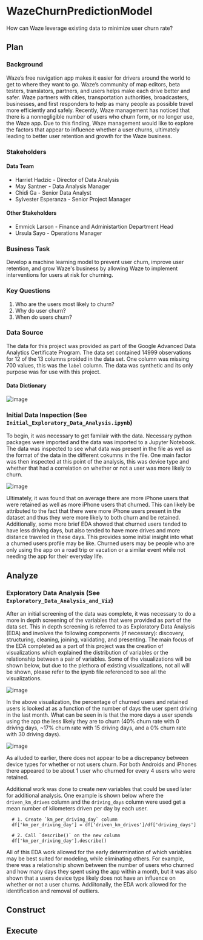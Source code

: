 # WazeChurnPredictionModel
How can Waze leverage existing data to minimize user churn rate?

## Plan
### Background
Waze’s free navigation app makes it easier for drivers around the world to get to where they want to go. Waze’s community of map editors, beta testers, translators, partners, and users helps make each drive better and safer. Waze partners with cities, transportation authorities, broadcasters, businesses, and first responders to help as many people as possible travel more efficiently and safely. Recently, Waze management has noticed that there is a nonnegligible number of users who churn form, or no longer use, the Waze app. Due to this finding, Waze management would like to explore the factors that appear to influence whether a user churns, ultimately leading to better user retention and growth for the Waze business.

### Stakeholders

#### Data Team
* Harriet Hadzic - Director of Data Analysis
* May Santner - Data Analysis Manager
* Chidi Ga - Senior Data Analyst
* Sylvester Esperanza - Senior Project Manager

#### Other Stakeholders
* Emmick Larson - Finance and Administartion Department Head
* Ursula Sayo - Operations Manager

### Business Task
Develop a machine learning model to prevent user churn, improve user retention, and grow Waze's business by allowing Waze to implement interventions for users at risk for churning.

### Key Questions
1. Who are the users most likely to churn?
2. Why do user churn?
3. When do users churn?

### Data Source
The data for this project was provided as part of the Google Advanced Data Analytics Certificate Program. The data set contained 14999 observations for 12 of the 13 columns proided in the data set. One column was missing 700 values, this was the `label` column. The data was synthetic and its only purpose was for use with this project.
#### Data Dictionary
![image](https://github.com/user-attachments/assets/e2e0ea5e-6f5f-4ebf-af27-3c14373f4dd6)


### Initial Data Inspection (See `Initial_Exploratory_Data_Analysis.ipynb`)
To begin, it was necessary to get familair with the data. Necessary python packages were imported and the data was imported to a Jupyter Notebook. The data was inspected to see what data was present in the file as well as the format of the data in the different cokumns in the file. One main factor was then inspected at this point of the analysis, this was device type and whether that had a correlation on whether or not a user was more likely to churn. 

![image](https://github.com/user-attachments/assets/eb9fd339-dbe8-4efc-aa2f-82ba325d0d2c)

Ultimately, it was found that on average there are more iPhone users that were retained as well as more iPhone users that churned. This can likely be attributed to the fact that there were more iPhone users present in the dataset and thus they were more likely to both churn and be retained. Additionally, some more brief EDA showed that churned users tended to have less driving days, but also tended to have more drives and more distance traveled in these days. This provides some initial insight into what a churned users profile may be like. Churned users may be people who are only using the app on a road trip or vacation or a similar event while not needing the app for their everyday life.

## Analyze
### Exploratory Data Analysis (See `Exploratory_Data_Analysis_and_Viz`)
After an initial screening of the data was complete, it was necessary to do a more in depth screening of the variables that were provided as part of the data set. This in depth screening is referred to as Exploratory Data Analysis (EDA) and involves the following components (if necessary): discovery, structuring, cleaning, joining, validating, and presenting. The main focus of the EDA completed as a part of this project was the creation of visualizations which explained the distribution of variables or the relationship between a pair of variables. Some of the visualizations will be shown below, but due to the plethora of existing visualizations, not all will be shown, please refer to the ipynb file referenced to see all the visualizations.

![image](https://github.com/user-attachments/assets/09f034bd-e907-4006-84d4-66b1edfe8e03)

In the above visualization, the percentage of churned users and retained users is looked at as a function of the number of days the user spent driving in the last month. What can be seen in is that the more days a user spends using the app the less likely they are to churn (40% churn rate with 0 driving days, ~17% churn rate with 15 driving days, and a 0% churn rate with 30 driving days). 

![image](https://github.com/user-attachments/assets/7edf09c4-d9fe-43ff-8d2e-b19980328ba9)

As alluded to earlier, there does not appear to be a discrepancy between device types for whether or not users churn. For both Androids and iPhones there appeared to be about 1 user who churned for every 4 users who were retained.

Additional work was done to create new variables that could be used later for additional analysis. One example is shown below where the `driven_km_drives` column and the `driving_days` column were used get a mean number of kilometers driven per day by each user.

  ```
    # 1. Create `km_per_driving_day` column
    df['km_per_driving_day'] = df['driven_km_drives']/df['driving_days']

    # 2. Call `describe()` on the new column
    df['km_per_driving_day'].describe()
```
All of this EDA work allowed for the early determination of which variables may be best suited for modeling, while eliminating others. For example, there was a relationship shown between the number of users who churned and how many days they spent using the app within a month, but it was also shown that a users device type likely does not have an influence on whether or not a user churns. Addiitonally, the EDA work allowed for the identification and removal of outliers.

## Construct

## Execute
